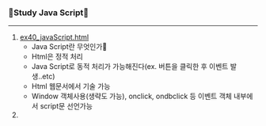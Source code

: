 ### 🥽Study Java Script🥽
---
1. [ex40_javaScript.html](./ex40_javaScript.html)
   - Java Script란 무엇인가🎣
   - Html은 정적 처리
   - Java Script로 동적 처리가 가능해진다(ex. 버튼을 클릭한 후 이벤트 발생..etc)
   - Html 웹문서에서 기술 가능
   - Window 객체사용(생략도 가능), onclick, ondbclick 등 이벤트 객체 내부에서 script문 선언가능
2. 